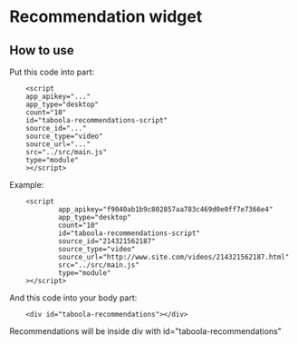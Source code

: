 # Recommendation widget

## How to use
Put this code into <head> part:
```
    <script
    app_apikey="..."
    app_type="desktop"
    count="10"
    id="taboola-recommendations-script"
    source_id="..."
    source_type="video"
    source_url="..."
    src="../src/main.js"
    type="module"
    ></script>
```

Example:
```    
    <script
            app_apikey="f9040ab1b9c802857aa783c469d0e0ff7e7366e4"
            app_type="desktop"
            count="10"
            id="taboola-recommendations-script"
            source_id="214321562187"
            source_type="video"
            source_url="http://www.site.com/videos/214321562187.html"
            src="../src/main.js"
            type="module"
    ></script>
```

And this code into your body part:
```
    <div id="taboola-recommendations"></div>
```

Recommendations will be inside div with id="taboola-recommendations"